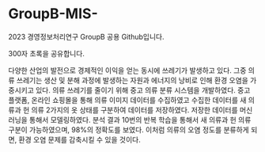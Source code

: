 # GroupB-MIS-
2023 경영정보처리연구 GroupB 공용 Github입니다.

300자 초록을 공유합니다.

다양한 산업의 발전으로 경제적인 이익을 얻는 동시에 쓰레기가 발생하고 있다. 그중 의류 쓰레기는 생산 및 분해 과정에 발생하는 자원과 에너지의 낭비로 인해 환경 오염을 가중시키고 있다. 의류 쓰레기를 줄이기 위해 중고 의류 분류 시스템을 개발하였다. 중고 플랫폼, 온라인 쇼핑몰을 통해 의류 이미지 데이터를 수집하였고 수집한 데이터를 새 의류과 헌 의류 2가지의 옷 상태를 구분하여 데이터를 저장하였다. 저장한 데이터를 머신러닝을 통해서 모델링하였다. 분석 결과 10번의 반복 학습을 통해서 새 의류과 헌 의류 구분이 가능하였으며, 98%의 정확도를 보였다. 이처럼 의류의 오염 정도를 분류하게 되면, 환경 오염 문제를 감축시킬 수 있을 것이다.
